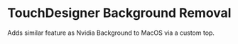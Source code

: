 # TouchDesigner Background Removal
Adds similar feature as Nvidia Background to MacOS via a custom top.
